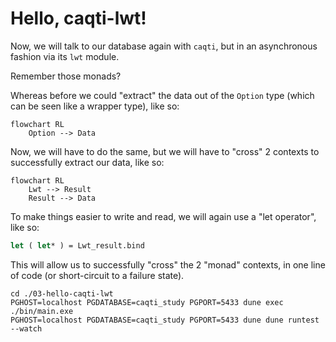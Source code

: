 # Hello, caqti-lwt!

Now, we will talk to our database again with `caqti`, but in an asynchronous fashion via its `lwt` module.

Remember those monads?

Whereas before we could "extract" the data out of the `Option` type (which can be seen like a wrapper type), like so:

```mermaid
flowchart RL
    Option --> Data
```

Now, we will have to do the same, but we will have to "cross" 2 contexts to successfully extract our data, like so:

```mermaid
flowchart RL
    Lwt --> Result
    Result --> Data
```

To make things easier to write and read, we will again use a "let operator", like so:

```ocaml
let ( let* ) = Lwt_result.bind
```

This will allow us to successfully "cross" the 2 "monad" contexts, in one line of code (or short-circuit to a failure state).

```
cd ./03-hello-caqti-lwt
PGHOST=localhost PGDATABASE=caqti_study PGPORT=5433 dune exec ./bin/main.exe
PGHOST=localhost PGDATABASE=caqti_study PGPORT=5433 dune dune runtest --watch
```